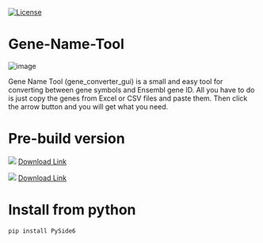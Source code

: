 [![License](https://img.shields.io/badge/License-Apache_2.0-blue.svg)](https://opensource.org/licenses/Apache-2.0)

# Gene-Name-Tool

![image](https://www.next-bioinfo.tw/wp-content/uploads/2024/11/2024-11-15-12-31-00-%E7%9A%84%E8%9E%A2%E5%B9%95%E6%93%B7%E5%9C%96.png)

Gene Name Tool (gene_converter_gui) is a small and easy tool for converting between gene symbols and Ensembl gene ID. 
All you have to do is just copy the genes from Excel or CSV files and paste them. Then click the arrow button and you will get what you need.

# Pre-build version

![](https://img.shields.io/badge/Linux-FCC624?style=&logo=linux&logoColor=black) [Download Link](https://drive.usercontent.google.com/download?id=1iQ2L9Kc8fH3FoWPkdODporJ0x8aTzvAu&export=download&authuser=0)

![](https://img.shields.io/badge/Windows-10-2376bc?style=flat-square&logo=windows&logoColor=ffffff) [Download Link](https://drive.google.com/uc?export=download&id=1DlOW-e2bI5sTlCigK-U0fu_-7D1GXmYN)

# Install from python
```
pip install PySide6
```
